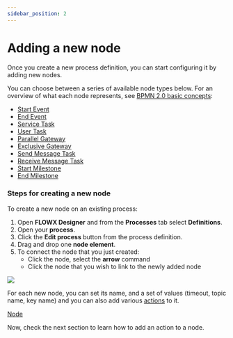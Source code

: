 ```yaml
---
sidebar_position: 2
---
```


# Adding a new node

Once you create a new process definition, you can start configuring it by adding new nodes.

You can choose between a series of available node types below. For an overview of what each node represents, see [BPMN 2.0 basic concepts](../../platform-overview/frameworks-and-standards/business-process-industry-standards/intro-to-bpmn/bpmn-basic-concepts/bpmn-basic-concepts.md):

* [Start Event](../../building-blocks/node/start-end-node.md)
* [End Event](../../building-blocks/node/start-end-node.md)
* [Service Task](../../building-blocks/node/task-node.md)
* [User Task](../../building-blocks/node/user-task-node.md)
* [Parallel Gateway](../../building-blocks/node/parallel-gateway.md)
* [Exclusive Gateway](../../building-blocks/node/exclusive-gateway-node.md)
* [Send Message Task](../../building-blocks/node/message-send-received-task-node.md)
* [Receive Message Task](../../building-blocks/node/message-send-received-task-node.md)
* [Start Milestone](../../building-blocks/node/milestone-node.md)
* [End Milestone](../../building-blocks/node/milestone-node.md)

### Steps for creating a new node

To create a new node on an existing process:

1. Open **FLOWX Designer** and from the **Processes** tab select **Definitions**.
2. Open your **process**.
3. Click the **Edit process** button from the process definition.
4. Drag and drop one **node element**.
5. To connect the node that you just created:
   * Click the node, select the **arrow** command
   * Click the node that you wish to link to the newly added node

![](https://s3.eu-west-1.amazonaws.com/docx.flowx.ai/3.2/process_flow_adding_a_node.gif)

For each new node, you can set its name, and a set of values (timeout, topic name, key name) and you can also add various [actions](../../building-blocks/actions/actions.md) to it.

[Node](../../building-blocks/node)

Now, check the next section to learn how to add an action to a node.